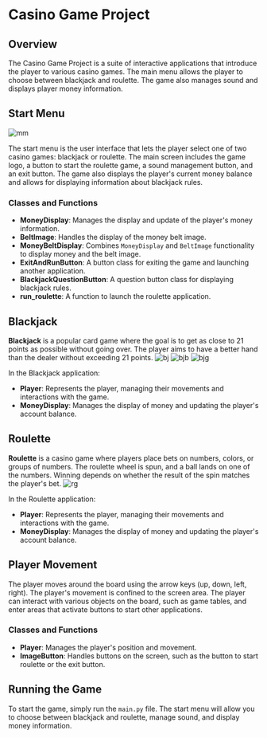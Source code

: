 # Casino Game Project

## Overview

The Casino Game Project is a suite of interactive applications that introduce the player to various casino games. The main menu allows the player to choose between blackjack and roulette. The game also manages sound and displays player money information.

## Start Menu
![mm](https://github.com/user-attachments/assets/c7a6c14d-99e7-48e4-9972-13bd19390af0)

The start menu is the user interface that lets the player select one of two casino games: blackjack or roulette. The main screen includes the game logo, a button to start the roulette game, a sound management button, and an exit button. The game also displays the player's current money balance and allows for displaying information about blackjack rules.

### Classes and Functions

- **MoneyDisplay**: Manages the display and update of the player's money information.
- **BeltImage**: Handles the display of the money belt image.
- **MoneyBeltDisplay**: Combines `MoneyDisplay` and `BeltImage` functionality to display money and the belt image.
- **ExitAndRunButton**: A button class for exiting the game and launching another application.
- **BlackjackQuestionButton**: A question button class for displaying blackjack rules.
- **run_roulette**: A function to launch the roulette application.

## Blackjack
**Blackjack** is a popular card game where the goal is to get as close to 21 points as possible without going over. The player aims to have a better hand than the dealer without exceeding 21 points.
![bj](https://github.com/user-attachments/assets/7cd090c5-1c0b-4a83-9916-0443a7172cc6)
![bjb](https://github.com/user-attachments/assets/712cd494-9120-4aaa-a8ef-5675f16d7569)
![bjg](https://github.com/user-attachments/assets/cfd7b516-cf28-407f-95e2-be4f1ecda44a)


In the Blackjack application:

- **Player**: Represents the player, managing their movements and interactions with the game.
- **MoneyDisplay**: Manages the display of money and updating the player's account balance.

## Roulette

**Roulette** is a casino game where players place bets on numbers, colors, or groups of numbers. The roulette wheel is spun, and a ball lands on one of the numbers. Winning depends on whether the result of the spin matches the player's bet.
![rg](https://github.com/user-attachments/assets/d82e1c42-a3d3-42c6-a2ab-d91cabf168f0)

In the Roulette application:

- **Player**: Represents the player, managing their movements and interactions with the game.
- **MoneyDisplay**: Manages the display of money and updating the player's account balance.

## Player Movement

The player moves around the board using the arrow keys (up, down, left, right). The player's movement is confined to the screen area. The player can interact with various objects on the board, such as game tables, and enter areas that activate buttons to start other applications.

### Classes and Functions

- **Player**: Manages the player's position and movement.
- **ImageButton**: Handles buttons on the screen, such as the button to start roulette or the exit button.

## Running the Game

To start the game, simply run the `main.py` file. The start menu will allow you to choose between blackjack and roulette, manage sound, and display money information.



